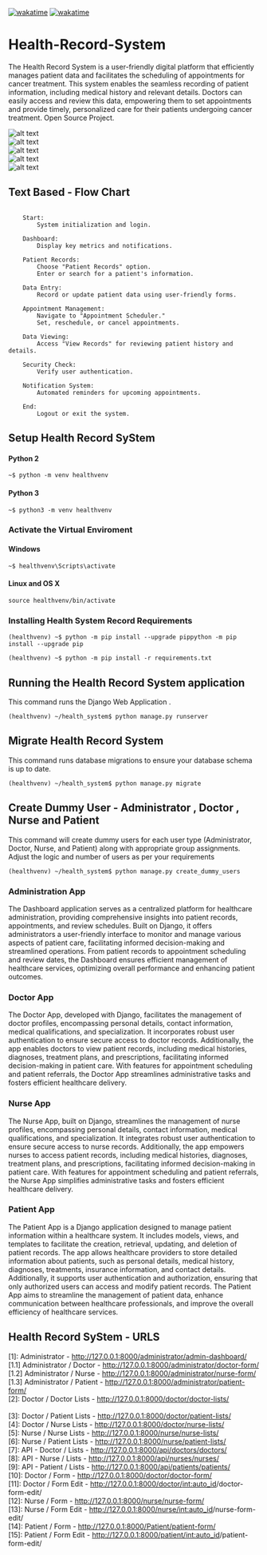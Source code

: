 [![wakatime](https://wakatime.com/badge/user/bdc21cbc-aa7c-4598-8214-34428f55f625/project/018d5f0c-c576-46e1-9304-efbb926e54d4.svg)](https://wakatime.com/badge/user/bdc21cbc-aa7c-4598-8214-34428f55f625/project/018d5f0c-c576-46e1-9304-efbb926e54d4)
[![wakatime](https://wakatime.com/badge/github/sjtgs/Health-Record-System.svg)](https://wakatime.com/badge/github/sjtgs/Health-Record-System)

# Health-Record-System

The Health Record System is a user-friendly digital platform that efficiently manages patient data and facilitates the scheduling of appointments for cancer treatment. This system enables the seamless recording of patient information, including medical history and relevant details. Doctors can easily access and review this data, empowering them to set appointments and provide timely, personalized care for their patients undergoing cancer treatment. Open Source Project.

![alt text](<health_system/images/Health Record SyStem Dashboard - Login.png>)
<br>
![alt text](<health_system/images/Health Record SyStem Dashboard - Administrator.png>)
<br>
![alt text](<health_system/images/Health Record SyStem Dashboard - Visual.png>)
<br>
![alt text](<health_system/images/Health Record SyStem Dashboard - Doctor Form.png>)
<br>
![alt text](<health_system/images/Unauthorized Health Record SyStem Dashboard.png>)

## Text Based - Flow Chart

```

    Start:
        System initialization and login.

    Dashboard:
        Display key metrics and notifications.

    Patient Records:
        Choose "Patient Records" option.
        Enter or search for a patient's information.

    Data Entry:
        Record or update patient data using user-friendly forms.

    Appointment Management:
        Navigate to "Appointment Scheduler."
        Set, reschedule, or cancel appointments.

    Data Viewing:
        Access "View Records" for reviewing patient history and details.

    Security Check:
        Verify user authentication.

    Notification System:
        Automated reminders for upcoming appointments.

    End:
        Logout or exit the system.

```

## Setup Health Record SyStem

#### Python 2

```
~$ python -m venv healthvenv
```

#### Python 3

```
~$ python3 -m venv healthvenv
```

### Activate the Virtual Enviroment

#### Windows

```
~$ healthvenv\Scripts\activate
```

#### Linux and OS X

```
source healthvenv/bin/activate
```

### Installing Health System Record Requirements

```
(healthvenv) ~$ python -m pip install --upgrade pippython -m pip install --upgrade pip
```

```
(healthvenv) ~$ python -m pip install -r requirements.txt
```

## Running the Health Record System application

This command runs the Django Web Application .

```
(healthvenv) ~/health_system$ python manage.py runserver   
```

## Migrate Health Record System

This command runs database migrations to ensure your database schema is up to date.

```
(healthvenv) ~/health_system$ python manage.py migrate 
```

## Create Dummy User  - Administrator , Doctor , Nurse and Patient

This command will create dummy users for each user type (Administrator, Doctor, Nurse, and Patient) along with appropriate group assignments. Adjust the logic and number of users as per your requirements

```
(healthvenv) ~/health_system$ python manage.py create_dummy_users
```

### Administration App

The Dashboard application serves as a centralized platform for healthcare administration, providing comprehensive insights into patient records, appointments, and review schedules. Built on Django, it offers administrators a user-friendly interface to monitor and manage various aspects of patient care, facilitating informed decision-making and streamlined operations. From patient records to appointment scheduling and review dates, the Dashboard ensures efficient management of healthcare services, optimizing overall performance and enhancing patient outcomes.

### Doctor App

The Doctor App, developed with Django, facilitates the management of doctor profiles, encompassing personal details, contact information, medical qualifications, and specialization. It incorporates robust user authentication to ensure secure access to doctor records. Additionally, the app enables doctors to view patient records, including medical histories, diagnoses, treatment plans, and prescriptions, facilitating informed decision-making in patient care. With features for appointment scheduling and patient referrals, the Doctor App streamlines administrative tasks and fosters efficient healthcare delivery.

### Nurse  App

The Nurse App, built on Django, streamlines the management of nurse profiles, encompassing personal details, contact information, medical qualifications, and specialization. It integrates robust user authentication to ensure secure access to nurse records. Additionally, the app empowers nurses to access patient records, including medical histories, diagnoses, treatment plans, and prescriptions, facilitating informed decision-making in patient care. With features for appointment scheduling and patient referrals, the Nurse App simplifies administrative tasks and fosters efficient healthcare delivery.

### Patient App

The Patient App is a Django application designed to manage patient information within a healthcare system. It includes models, views, and templates to facilitate the creation, retrieval, updating, and deletion of patient records. The app allows healthcare providers to store detailed information about patients, such as personal details, medical history, diagnoses, treatments, insurance information, and contact details. Additionally, it supports user authentication and authorization, ensuring that only authorized users can access and modify patient records. The Patient App aims to streamline the management of patient data, enhance communication between healthcare professionals, and improve the overall efficiency of healthcare services.

## Health Record SyStem - URLS

[1]: Administrator  - <http://127.0.0.1:8000/administrator/admin-dashboard/>
<br>
[1.1] Administrator / Doctor - <http://127.0.0.1:8000/administrator/doctor-form/>
<br>
[1.2] Administrator / Nurse - <http://127.0.0.1:8000/administrator/nurse-form/>
<br>
[1.3] Administrator / Patient - <http://127.0.0.1:8000/administrator/patient-form/>
<br>
[2]: Doctor / Doctor Lists - <http://127.0.0.1:8000/doctor/doctor-lists/>  
<br>
[3]: Doctor / Patient Lists - <http://127.0.0.1:8000/doctor/patient-lists/>
<br>
[4]: Doctor / Nurse Lists -  <http://127.0.0.1:8000/doctor/nurse-lists/>
<br>
[5]: Nurse / Nurse Lists - <http://127.0.0.1:8000/nurse/nurse-lists/>
<br>
[6]: Nurse / Patient Lists - <http://127.0.0.1:8000/nurse/patient-lists/>
<br>
[7]: API - Doctor / Lists - <http://127.0.0.1:8000/api/doctors/doctors/>
<br>
[8]: API - Nurse /  Lists - <http://127.0.0.1:8000/api/nurses/nurses/>
<br>
[9]: API - Patient / Lists - <http://127.0.0.1:8000/api/patients/patients/>
<br>
[10]: Doctor / Form - <http://127.0.0.1:8000/doctor/doctor-form/>
<br>
[11]: Doctor / Form Edit - <http://127.0.0.1:8000/doctor/><int:auto_id>/doctor-form-edit/
<br>
[12]: Nurse / Form - <http://127.0.0.1:8000/nurse/nurse-form/>
<br>
[13]: Nurse / Form Edit - <http://127.0.0.1:8000/nurse/><int:auto_id>/nurse-form-edit/
<br>
[14]: Patient / Form - <http://127.0.0.1:8000/Patient/patient-form/>
<br>
[15]: Patient / Form Edit - <http://127.0.0.1:8000/patient/><int:auto_id>/patient-form-edit/
